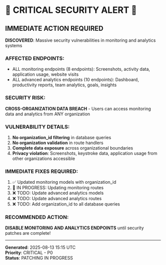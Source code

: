 # 🚨 CRITICAL SECURITY ALERT 🚨

## IMMEDIATE ACTION REQUIRED

**DISCOVERED**: Massive security vulnerabilities in monitoring and analytics systems

### AFFECTED ENDPOINTS:
- ALL monitoring endpoints (8 endpoints): Screenshots, activity data, application usage, website visits
- ALL advanced analytics endpoints (10 endpoints): Dashboard, productivity reports, team analytics, goals, insights

### SECURITY RISK:
**CROSS-ORGANIZATION DATA BREACH** - Users can access monitoring data and analytics from ANY organization

### VULNERABILITY DETAILS:
1. **No organization_id filtering** in database queries
2. **No organization validation** in route handlers  
3. **Complete data exposure** across organizational boundaries
4. **Privacy violation**: Screenshots, keystroke data, application usage from other organizations accessible

### IMMEDIATE FIXES REQUIRED:
1. ✅ Updated monitoring models with organization_id
2. 🔄 IN PROGRESS: Updating monitoring routes
3. ❌ TODO: Update advanced analytics models  
4. ❌ TODO: Update advanced analytics routes
5. ❌ TODO: Add organization_id to all database queries

### RECOMMENDED ACTION:
**DISABLE MONITORING AND ANALYTICS ENDPOINTS** until security patches are complete!

---
**Generated**: 2025-08-13 15:15 UTC  
**Priority**: CRITICAL - P0  
**Status**: PATCHING IN PROGRESS